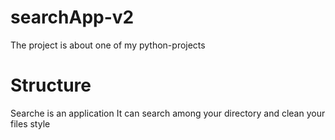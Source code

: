 # searchApp-v2

The project is about one of my python-projects

# Structure

Searche is an application
It can search among your directory and clean your files style
